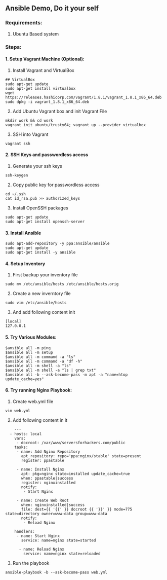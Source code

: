 ## Ansible Demo, Do it your self

### Requirements:

1. Ubuntu Based system

### Steps:

#### 1. Setup Vagrant Machine (Optional):

1. Install Vagrant and VirtualBox

  ```
  ## VirtualBox
  sudo apt-get update
  sudo apt-get install virtualbox
  wget https://releases.hashicorp.com/vagrant/1.8.1/vagrant_1.8.1_x86_64.deb
  sudo dpkg -i vagrant_1.8.1_x86_64.deb
  ```
2. Add Ubuntu Vagrant box and init Vagrant File

  ```
  mkdir work && cd work
  vagrant init ubuntu/trusty64; vagrant up --provider virtualbox
  ```

3. SSH into Vagrant

  ```
  vagrant ssh
  ```

#### 2. SSH Keys and passwordless access

1. Generate your ssh keys
  ```
  ssh-keygen
  ```
2. Copy public key for passwordless access

  ```
  cd ~/.ssh
  cat id_rsa.pub >> authorized_keys
  ```
3. Install OpenSSH packages
  ```
  sudo apt-get update
  sudo apt-get install openssh-server
  ```

#### 3. Install Ansible

```
sudo apt-add-repository -y ppa:ansible/ansible
sudo apt-get update
sudo apt-get install -y ansible
```

#### 4. Setup Inventory

1. First backup your inventory file
  ```
  sudo mv /etc/ansible/hosts /etc/ansible/hosts.orig
  ```

2. Create a new inverntory file
  ```
  sudo vim /etc/ansible/hosts
  ```
3. And add following content init
  ```
  [local]
  127.0.0.1
  ```

#### 5. Try Various Modules:

```
$ansible all -m ping
$ansible all -m setup
$ansible all -m command -a "ls"
$ansible all -m command -a "df -h"
$ansible all -m shell -a "ls"
$ansible all -m shell -a "ls | grep txt"
$ansible all -b --ask-become-pass -m apt -a "name=htop update_cache=yes"
```

#### 6. Try running Nginx Playbook:
1. Create web.yml file

  ```
  vim web.yml
  ```

2. Add following content in it

  ```
      ---
    - hosts: local
      vars:
       - docroot: /var/www/serversforhackers.com/public
      tasks:
       - name: Add Nginx Repository
         apt_repository: repo='ppa:nginx/stable' state=present
         register: ppastable

       - name: Install Nginx
         apt: pkg=nginx state=installed update_cache=true
         when: ppastable|success
         register: nginxinstalled
         notify:
          - Start Nginx

       - name: Create Web Root
         when: nginxinstalled|success
         file: dest={{ '{{' }} docroot {{ '}}' }} mode=775 state=directory owner=www-data group=www-data
         notify:
          - Reload Nginx

      handlers:
       - name: Start Nginx
         service: name=nginx state=started

        - name: Reload Nginx
          service: name=nginx state=reloaded
  ```

3. Run the playbook

  ```
  ansible-playbook -b --ask-become-pass web.yml
  ```
